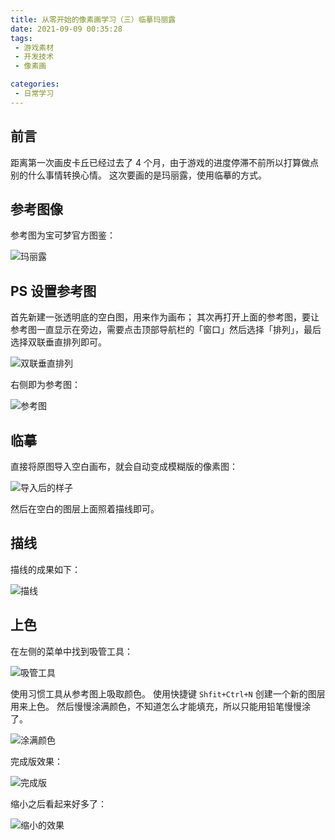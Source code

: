 ```yaml
---
title: 从零开始的像素画学习（三）临摹玛丽露
date: 2021-09-09 00:35:28
tags:
 - 游戏素材
 - 开发技术
 - 像素画

categories:
 - 日常学习
---
```

## 前言
距离第一次画皮卡丘已经过去了 4 个月，由于游戏的进度停滞不前所以打算做点别的什么事情转换心情。
这次要画的是玛丽露，使用临摹的方式。

## 参考图像
参考图为宝可梦官方图鉴：

![玛丽露](https://pic.imgdb.cn/item/6138e72044eaada739b9bca5.jpg)

## PS 设置参考图
首先新建一张透明底的空白图，用来作为画布；
其次再打开上面的参考图，要让参考图一直显示在旁边，需要点击顶部导航栏的「窗口」然后选择「排列」，最后选择双联垂直排列即可。

![双联垂直排列](https://pic.imgdb.cn/item/6138e7bf44eaada739badbdc.jpg)

右侧即为参考图：

![参考图](https://pic.imgdb.cn/item/6138e80244eaada739bb512b.jpg)

## 临摹
直接将原图导入空白画布，就会自动变成模糊版的像素图：

![导入后的样子](https://pic.imgdb.cn/item/6138e83044eaada739bba0c0.jpg)

然后在空白的图层上面照着描线即可。

## 描线
描线的成果如下：

![描线](https://pic.imgdb.cn/item/6138e87f44eaada739bc30bb.jpg)

## 上色
在左侧的菜单中找到吸管工具：

![吸管工具](https://pic.imgdb.cn/item/6138e8f044eaada739bcf330.jpg)

使用习惯工具从参考图上吸取颜色。
使用快捷键 `Shfit+Ctrl+N` 创建一个新的图层用来上色。
然后慢慢涂满颜色，不知道怎么才能填充，所以只能用铅笔慢慢涂了。

![涂满颜色](https://pic.imgdb.cn/item/6138eaf744eaada739c04766.jpg)

完成版效果：

![完成版](https://pic.imgdb.cn/item/6138f00b44eaada739c892e5.jpg)

缩小之后看起来好多了：

![缩小的效果](https://pic.imgdb.cn/item/6138f02844eaada739c8c0e6.jpg)